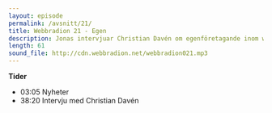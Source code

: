 ```yaml
---
layout: episode
permalink: /avsnitt/21/
title: Webbradion 21 - Egen
description: Jonas intervjuar Christian Davén om egenföretagande inom webbranschen och vi diskuterar nedläggningen av Playahead.
length: 61
sound_file: http://cdn.webbradion.net/webbradion021.mp3
---
```


**Tider**

* 03:05 Nyheter
* 38:20 Intervju med Christian Davén


